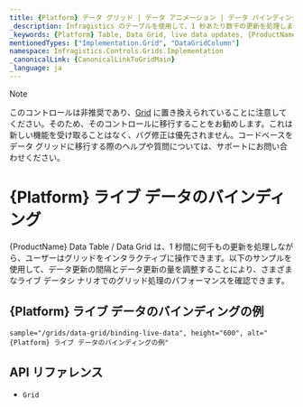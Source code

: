 ```yaml
---
title: {Platform} データ グリッド | データ アニメーション | データ バインディング | インフラジスティックス
_description: Infragistics のテーブルを使用して、1 秒あたり数千の更新を処理します。{ProductName} テーブルのサンプルを是非お試しください!
_keywords: {Platform} Table, Data Grid, live data updates, {ProductName}, Infragistics, data binding, {Platform} テーブル, データ グリッド, ライブ データの更新, データ バインディング, インフラジスティックス
mentionedTypes: ["Implementation.Grid", "DataGridColumn"]
namespace: Infragistics.Controls.Grids.Implementation
_canonicalLink: {CanonicalLinkToGridMain}
_language: ja
---
```


<!-- Blazor, WebComponents -->

> [!Note]
このコントロールは非推奨であり、[Grid](../data-grid.md) に置き換えられていることに注意してください。そのため、そのコントロールに移行することをお勧めします。これは新しい機能を受け取ることはなく、バグ修正は優先されません。コードベースをデータ グリッドに移行する際のヘルプや質問については、サポートにお問い合わせください。

<!-- end: Blazor, WebComponents -->

# {Platform} ライブ データのバインディング

{ProductName} Data Table / Data Grid は、1 秒間に何千もの更新を処理しながら、ユーザーはグリッドをインタラクティブに操作できます。以下のサンプルを使用して、データ更新の間隔とデータ更新の量を調整することにより、さまざまなライブ データシ ナリオでのグリッド処理のパフォーマンスを確認できます。

## {Platform} ライブ データのバインディングの例


`sample="/grids/data-grid/binding-live-data", height="600", alt="{Platform} ライブ データのバインディングの例"`



## API リファレンス

 - `Grid`